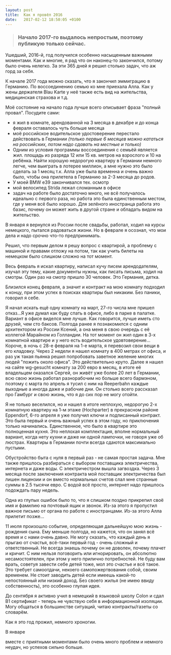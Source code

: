 ```yaml
---
layout: post
title:  Как я провёл 2016
date:   2017-02-12 18:50:05 +0100
---
```


> ### Начало 2017-го выдалось непростым, поэтому публикую только сейчас.

Ушедший, 2016-й, год получился особенно насыщенным важными моментами. Как и многие, я рад что
он наконец-то закончился, потому было очень нелегко. За эти 365 дней я решил столько задач,
что аж горд за себя.

К начале 2017 года можно сказать, что я закончил эммиграцию в Германию. По воссоединению семью ко мне
приехала Алла. Как у жены держателя Blau Karte у неё также есть вид на жительства, медицинская страхова
и т.д.

Моё состояние на начало года лучше всего описывает фраза "полный провал". Посудите сами:
* я жил в комнате, арендованной на 3 месяца в декабре и до конца февраля оставалось чуть больше месяца
* моё российское водительское удостоверение перестало действовать в Германии
*(только первые 6 месяцев можно кататься на российских, потом надо сдавать на местные и только)*
* Одним из условия программы воссоединения с семьёй является жил. площадь из разряда 12 или 15 кв.
метров на взрослого и 10 на ребёнка. Найти хорошую недорогую квартиру в Германии немного
легче, чем выиграть в лотерее миллион, а мне нужно это было сделать за 1 месяц т.к. Алла уже была
временна и очень важно было, чтобы она прилетела в Германию за 2-3 месяца до родов.
* У моей BMW e39 закончивался тех. осмотр
* мой велосипед Strida лежал сломанным в офисе
* задач на работе было достаточно много, не всё получалось идеально с первого раза, но работа
это была единственным местом, где у меня всё было хорошо. Для зелёного иностранца работа это базис,
почему он может жить в другой стране и обладать видом на жительство.

В января я вернулся из России после свадьбы, работал, ходил на курсы немецкого, пытался радоваться жизни.
Но в феврале я осознал, что мои дела и надо срочно что-то предпринимать.

Решил, что первым делом я решу вопрос с квартирой, а проблему с машиной и правами отложу на потом,
так как учить билеты на немецком было слишком сложно на тот момент.

Весь февраль я искал квартиру, написал кучу писем арендодателям, изучал эту тему, какие документы
нужны, как писать письма, ходил на смотры. Один раз на смотр пришло 30 человек. Это Германия, детка.

Близился конец февраля, а значит и контракт на мою комнату подходил к концу, при этом успех в поисках
квартиры был никаким. Без паники, говорил я себе.

Я начал искать ещё одну комнату на март, 27-го числа мне пришел отказ...Я уже думал как буду спать в
офисе, либо в парке в палатке. Вариант в офисе виделся мне лучше. Как говорится, лучше иметь
сто друзей, чем сто баксов. Полгода ранее я познакомился с одним архитектором из России Ксений, а
она меня в свою очередь с её коллегой Марайном из Голландии. На тот момент он жил один в 3-х
комнатной квартире и у него есть водительское удовтоверение... Короче, в ночь с 28-е февраля на
1-е марта, я перевозил свои вещи в его кладовку. Через 2 недели я нашел комнату в 400 метрах от
офиса, и раз уж такая пьянка решил попробовать заветное желение многих людей "пожить около офиса".
Это действительно круто. Далее я нашел на сайте wg-gesucht комнату за 200 евро в месяц,
в итоге её владельцем оказался Сергей, он живёт уже более 20 лет в Германии, всю свою жизнь работал
разнорабочим но больше всего бармэном, поэтому с марта по апрель я тусил с ним на Reeperbahn каждые выходные
а иногда даже и рабочие дни. Он столько всего рассказал про Гамбург и свою жизнь, что я до сих пор не могу отойти.

Я не только веселился, но и нашел в итоге неплохую, недорогую 2-х комнатную квартиру на 1-м этаже (Hochparter)
в прекрасном районе Eppendorf, 6-го апреля я уже получил ключи и подписанный контракт.
Это была первый и очень важный успех в этом году, но приключения только начинались. Единственное,
что было в квартире это полноценная кухня. Это неплохая комплектация, вполне нормальный вариант,
когда нету кухни и даже ни одной лампочки, не говоря уже об люстрах. Квартиры в Германии почти
всегда сдаются максимально пустыми.

Обустройство быта с нуля в первый раз - не самая простая задача. Мне также пришлось разбираться с
выбором поставщика электричества, интернета и даже воды. С электричестром вышла загвоздка. Через 3 месяца
после заключения контракта мой поставщик электричества был лишен лицензии и он вместо нормальных счетов
слал мне странные суммы в 2.5 тысячи евро. С водой всё просто, интернет надо пришлось подождать
пару недель.

Одна из глупых ошибок было то, что я слишком поздно прикрепил своё имя и фамилию на почтовый ящик
и звонок. Из-за этого я пропустил важное письмо от органа по работе с иностранцами. Из-за этого Алла
прилетит позже...


11 июля произошло событие, определяющая дальнейшую мою жизнь - рождения сына. Ему меньше полгода,
но кажется, что он занял всё время и с нами очень давно. Не могу сказать, что каждый день я прыгаю от
счастья, всё-таки первый год - очень сложный и ответственный. Не всегда знаешь почему он не
доволен, почему плачет и кричит. С ним нельзя поговорить или игнорировать, он абсолютно несамостоятелен,
при этом у него прилично потребностей. Не буду вам врать, советуя завести себе детей тоже, мол это счастье
и всё такое. Это требует самоотдачи, некоего самопожертвования собой, своим временем. Не стоит заводить
детей если имеешь какой-то непостоянный или низкий доход. Без своего жилья (не имею ввиду собственность),
это особенно глупая идея.

До сентября я активно учил в немецкий в языковой школу Colon и сдал B1 сертификат - теперь не чувствую
себя в информационной изоляции. Могу общаться в большинстве ситуаций, читаю контракты/газеты со словарём.

Как я это год прожил, немного хроногии.

В январе

 вместе с приятными моментами было очень много проблем и немного неудач, но успехов сильно больше.
